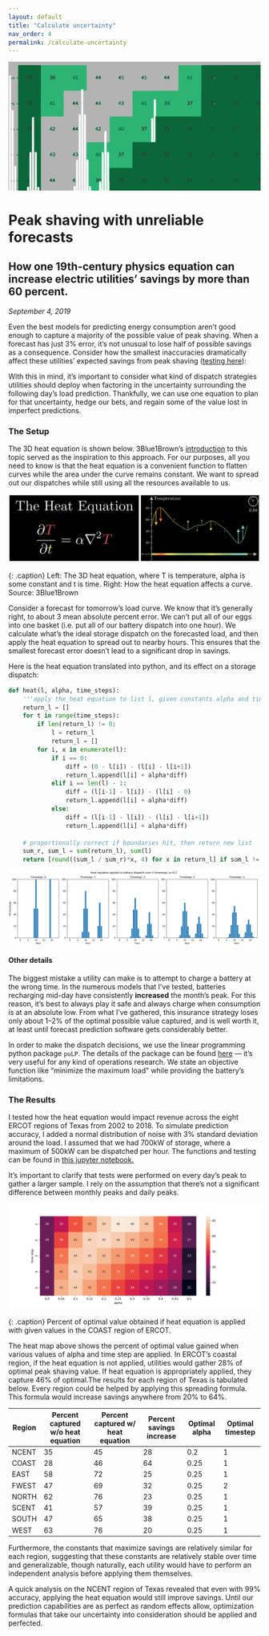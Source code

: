 ```yaml
---
layout: default
title: "Calculate uncertainty"
nav_order: 4
permalink: /calculate-uncertainty
---
```


<style>
.caption {
    color: gray;
    font-style: italic;
    text-align: center;
}
</style>

![header](img/headers/calculate-uncertainty.png)

# Peak shaving with unreliable forecasts
## How one 19th-century physics equation can increase electric utilities’ savings by more than 60 percent.
*September 4, 2019*

Even the best models for predicting energy consumption aren’t good enough to capture a majority of the possible value of peak shaving. When a forecast has just 3% error, it’s not unusual to lose half of possible savings as a consequence. Consider how the smallest inaccuracies dramatically affect these utilities’ expected savings from peak shaving ([testing here](https://github.com/kmcelwee/load-forecasting/blob/main/notebooks/How%20much%20value%20is%20captured%20with%20different%20prediction%20accuracy%3F.ipynb)):

With this in mind, it’s important to consider what kind of dispatch strategies utilities should deploy when factoring in the uncertainty surrounding the following day’s load prediction. Thankfully, we can use one equation to plan for that uncertainty, hedge our bets, and regain some of the value lost in imperfect predictions.

### The Setup

The 3D heat equation is shown below. 3Blue1Brown’s [introduction](https://www.youtube.com/watch?v=ly4S0oi3Yz8) to this topic served as the inspiration to this approach. For our purposes, all you need to know is that the heat equation is a convenient function to flatten curves while the area under the curve remains constant. We want to spread out our dispatches while still using all the resources available to us.

![](img/heat_equ_2_3.png)

{: .caption}
Left: The 3D heat equation, where T is temperature, alpha is some constant and t is time. Right: How the heat equation affects a curve. Source: 3Blue1Brown

Consider a forecast for tomorrow’s load curve. We know that it’s generally right, to about 3 mean absolute percent error. We can’t put all of our eggs into one basket (i.e. put all of our battery dispatch into one hour). We calculate what’s the ideal storage dispatch on the forecasted load, and then apply the heat equation to spread out to nearby hours. This ensures that the smallest forecast error doesn’t lead to a significant drop in savings.

Here is the heat equation translated into python, and its effect on a storage dispatch:

```python
def heat(l, alpha, time_steps):
    '''apply the heat equation to list l, given constants alpha and time_steps'''
    return_l = []
    for t in range(time_steps):
        if len(return_l) != 0:
            l = return_l
            return_l = []
        for i, x in enumerate(l):
            if i == 0:
                diff = (0 - l[i]) - (l[i] - l[i+1])
                return_l.append(l[i] + alpha*diff)
            elif i == len(l) - 1:
                diff = (l[i-1] - l[i]) - (l[i] - 0)
                return_l.append(l[i] + alpha*diff)
            else:
                diff = (l[i-1] - l[i]) - (l[i] - l[i+1])
                return_l.append(l[i] + alpha*diff)

    # proportionally correct if boundaries hit, then return new list
    sum_r, sum_l = sum(return_l), sum(l)
    return [round((sum_l / sum_r)*x, 4) for x in return_l] if sum_l != sum_r else return_l

```

![](img/heat_equ_4.png)

#### Other details

The biggest mistake a utility can make is to attempt to charge a battery at the wrong time. In the numerous models that I’ve tested, batteries recharging mid-day have consistently **increased** the month’s peak. For this reason, it’s best to always play it safe and always charge when consumption is at an absolute low. From what I’ve gathered, this insurance strategy loses only about 1–2% of the optimal possible value captured, and is well worth it, at least until forecast prediction software gets considerably better.

In order to make the dispatch decisions, we use the linear programming python package `puLP`. The details of the package can be found [here](https://pythonhosted.org/PuLP/) — it’s very useful for any kind of operations research. We state an objective function like “minimize the maximum load” while providing the battery’s limitations.

### The Results

I tested how the heat equation would impact revenue across the eight ERCOT regions of Texas from 2002 to 2018. To simulate prediction accuracy, I added a normal distribution of noise with 3% standard deviation around the load. I assumed that we had 700kW of storage, where a maximum of 500kW can be dispatched per hour. The functions and testing can be found in [this jupyter notebook.](https://github.com/kmcelwee/load-forecasting/blob/main/notebooks/How%20effective%20is%20the%20heat%20equation%3F.ipynb)

It’s important to clarify that tests were performed on every day’s peak to gather a larger sample. I rely on the assumption that there’s not a significant difference between monthly peaks and daily peaks.

![](img/heat_equ_5.png)

{: .caption}
Percent of optimal value obtained if heat equation is applied with given values in the COAST region of ERCOT.

The heat map above shows the percent of optimal value gained when various values of alpha and time step are applied. In ERCOT’s coastal region, if the heat equation is not applied, utilities would gather 28% of optimal peak shaving value. If heat equation is appropriately applied, they capture 46% of optimal.The results for each region of Texas is tabulated below. Every region could be helped by applying this spreading formula. This formula would increase savings anywhere from 20% to 64%.

|Region|Percent captured w/o heat equation                                                    |Percent captured w/  heat equation|Percent savings increase|Optimal  alpha                                                      |Optimal  timestep|
|------|--------------------------------------------------------------------------------------|----------------------------------|------------------------|--------------------------------------------------------------------|-----------------|
|NCENT |35                                                                                    |45                                |28                      |0.2                                                                 |1                |
|COAST |28                                                                                    |46                                |64                      |0.25                                                                |1                |
|EAST  |58                                                                                    |72                                |25                      |0.25                                                                |1                |
|FWEST |47                                                                                    |69                                |32                      |0.25                                                                |2                |
|NORTH |62                                                                                    |76                                |23                      |0.25                                                                |1                |
|SCENT |41                                                                                    |57                                |39                      |0.25                                                                |1                |
|SOUTH |47                                                                                    |65                                |38                      |0.25                                                                |1                |
|WEST  |63                                                                                    |76                                |20                      |0.25                                                                |1                |


Furthermore, the constants that maximize savings are relatively similar for each region, suggesting that these constants are relatively stable over time and generalizable, though naturally, each utility would have to perform an independent analysis before applying them themselves.

A quick analysis on the NCENT region of Texas revealed that even with 99% accuracy, applying the heat equation would still improve savings. Until our prediction capabilities are as perfect as random effects allow, optimization formulas that take our uncertainty into consideration should be applied and perfected.

